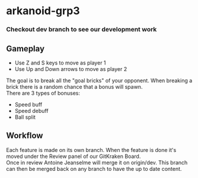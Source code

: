 # arkanoid-grp3

### Checkout dev branch to see our development work

## Gameplay
- Use Z and S keys to move as player 1
- Use Up and Down arrows to move as player 2

The goal is to break all the "goal bricks" of your opponent.
When breaking a brick there is a random chance that a bonus will spawn. <br>
There are 3 types of bonuses:
- Speed buff
- Speed debuff
- Ball split

## Workflow
Each feature is made on its own branch. When the feature is done it's moved under the Review panel of our GitKraken Board. <br>
Once in review Antoine Jeanselme will merge it on origin/dev. This branch can then be merged back on any branch to have the up to date content. <br>

